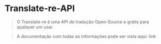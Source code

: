 # Translate-re-API

> O Translate-re é uma API de tradução Open-Source e grátis para qualquer um usar.



> A documentação com todas as informações pode ser vista aqui: link
